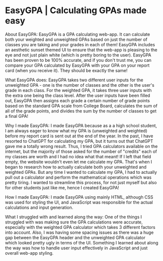 # EasyGPA | Calculating GPAs made easy

About EasyGPA: EasyGPA is a GPA calculating web-app. It can calculate both your weighted and unweighted GPAs based on just the number of classes you are taking and your grades in each of them! EasyGPA includes an aesthetic sunset themed UI to ensure that the web-app is pleasing to the eye and not just plain white (which is pretty boring to the user). EasyGPA has been proven to be 100% accurate, and if you don't trust me, you can compare your GPA calculated by EasyGPA with your GPA on your report card (when you receive it). They should be exactly the same!

What EasyGPA does: EasyGPA takes two different user inputs for the unweighted GPA - one is the number of classes and the other is the user's grade in each class. For the weighted GPA, it takes three user inputs with the extra one being the class level. After the user inputs have been filled out, EasyGPA then assigns each grade a certain number of grade points based on the standard GPA scale from College Board, calculates the sum of all of the grade points, and divides the sum by the number of classes to get a final GPA! 

Why I made EasyGPA: I made EasyGPA because as a a high school student, I am always eager to know what my GPA is (unweighted and weighted) before my report card is sent out at the end of the year. In the past, I have resorted to ChatGPT for calculating my GPA, but it turns out that ChatGPT gave me a totally wrong result. Thus, I tried GPA calculators available on the internet, but the majority of those asked for the number of "credits" each of my classes are worth and I had no idea what that meant! If I left that field empty, the website wouldn't even let me calculate my GPA. That's when I began to research how to actually calculate both your unweighted and weighted GPAs. But any time I wanted to calculate my GPA, I had to actually pull out a calculator and perform the mathematical operations which was pretty tiring. I wanted to streamline this process, for not just myself but also for other students just like me, hence I created EasyGPA!

How I made EasyGPA: I made EasyGPA using mainly HTML, although CSS was used for styling the UI, and JavaScript was responsible for the actual calculations and input generation.

What I struggled with and learned along the way: One of the things I struggled with was making sure the GPA calculations were accurate, especially with the weighted GPA calculator which takes 3 different factors into account. Also, I was having some spacing issues as there was a huge gap between the EasyGPA header and the unweighted GPA calculator which looked pretty ugly in terms of the UI. Something I learned about along the way was how to handle user input effectively in JavaScript and just overall web-app styling.
